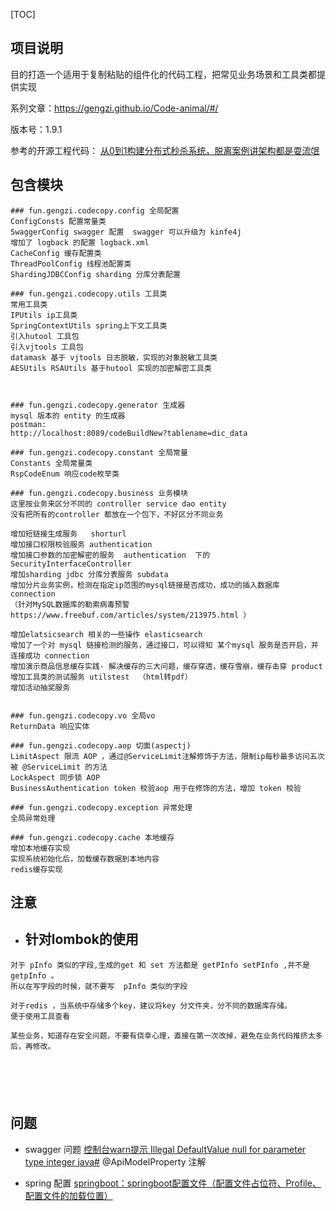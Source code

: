 [TOC]
## 项目说明

目的打造一个适用于复制粘贴的组件化的代码工程，把常见业务场景和工具类都提供实现

系列文章：https://gengzi.github.io/Code-animal/#/


版本号：1.9.1

参考的开源工程代码：
[从0到1构建分布式秒杀系统，脱离案例讲架构都是耍流氓](https://gitee.com/52itstyle/spring-boot-seckill)



## 包含模块
```shell script
### fun.gengzi.codecopy.config 全局配置
ConfigConsts 配置常量类
SwaggerConfig swagger 配置  swagger 可以升级为 kinfe4j
增加了 logback 的配置 logback.xml 
CacheConfig 缓存配置类
ThreadPoolConfig 线程池配置类
ShardingJDBCConfig sharding 分库分表配置

### fun.gengzi.codecopy.utils 工具类
常用工具类
IPUtils ip工具类
SpringContextUtils spring上下文工具类
引入hutool 工具包
引入vjtools 工具包
datamask 基于 vjtools 日志脱敏，实现的对象脱敏工具类
AESUtils RSAUtils 基于hutool 实现的加密解密工具类



### fun.gengzi.codecopy.generator 生成器
mysql 版本的 entity 的生成器
postman:
http://localhost:8089/codeBuildNew?tablename=dic_data

### fun.gengzi.codecopy.constant 全局常量
Constants 全局常量类
RspCodeEnum 响应code枚举类

### fun.gengzi.codecopy.business 业务模块
这里按业务来区分不同的 controller service dao entity
没有把所有的controller 都放在一个包下，不好区分不同业务

增加短链接生成服务   shorturl
增加接口权限校验服务 authentication
增加接口参数的加密解密的服务  authentication  下的  SecurityInterfaceController
增加sharding jdbc 分库分表服务 subdata
增加分片业务实例，检测在指定ip范围的mysql链接是否成功，成功的插入数据库 connection
（针对MySQL数据库的勒索病毒预警 https://www.freebuf.com/articles/system/213975.html ）

增加elatsicsearch 相关的一些操作 elasticsearch
增加了一个对 mysql 链接检测的服务，通过接口，可以得知 某个mysql 服务是否开启，并连接成功 connection
增加演示商品信息缓存实践- 解决缓存的三大问题，缓存穿透，缓存雪崩，缓存击穿 product 
增加工具类的测试服务 utilstest  （html转pdf）
增加活动抽奖服务


### fun.gengzi.codecopy.vo 全局vo
ReturnData 响应实体

### fun.gengzi.codecopy.aop 切面(aspectj)
LimitAspect 限流 AOP ，通过@ServiceLimit注解修饰于方法，限制ip每秒最多访问五次被 @ServiceLimit 的方法
LockAspect 同步锁 AOP
BusinessAuthentication token 校验aop 用于在修饰的方法，增加 token 校验

### fun.gengzi.codecopy.exception 异常处理
全局异常处理

### fun.gengzi.codecopy.cache 本地缓存
增加本地缓存实现
实现系统初始化后，加载缓存数据到本地内容
redis缓存实现

```
## 注意

* ## 针对lombok的使用

```shell script
对于 pInfo 类似的字段,生成的get 和 set 方法都是 getPInfo setPInfo ,并不是 getpInfo 。
所以在写字段的时候，就不要写  pInfo 类似的字段

对于redis ，当系统中存储多个key，建议将key 分文件夹，分不同的数据库存储。
便于使用工具查看

某些业务，知道存在安全问题，不要有侥幸心理，直接在第一次改掉，避免在业务代码推挤太多后，再修改。


 



```
## 问题
* swagger 问题
[控制台warn提示 Illegal DefaultValue null for parameter type integer java#](https://www.cnblogs.com/michael-xiang/p/12305946.html)
@ApiModelProperty 注解

* spring 配置
[springboot：springboot配置文件（配置文件占位符、Profile、配置文件的加载位置）](https://www.cnblogs.com/Mrchengs/p/10120140.html)